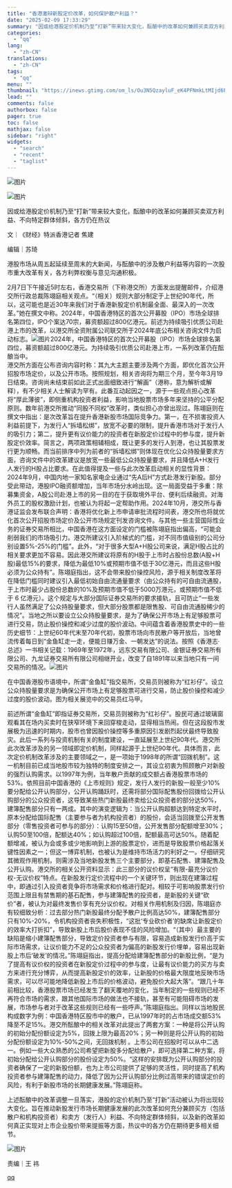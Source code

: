 ```yaml
---
title: "香港激辩新股定价改革，如何保护散户利益？"
date: "2025-02-09 17:33:29"
summary: "因或给港股定价机制乃至“打新”带来较大变化，酝酿中的改革如何兼顾买卖双方利益、不向特定群体倾斜，各方..."
categories:
  - "qq"
lang:
  - "zh-CN"
translations:
  - "zh-CN"
tags:
  - "qq"
menu: ""
thumbnail: "https://inews.gtimg.com/om_ls/Ou3N5QzayluF_eK4PFNmkLtMIjd6FO0WWJ_5lN1QOLzFwAA_640360/0"
lead: ""
comments: false
authorbox: false
pager: true
toc: false
mathjax: false
sidebar: "right"
widgets:
  - "search"
  - "recent"
  - "taglist"
---
```


![图片](https://inews.gtimg.com/om_bt/OsudFy1w8HlnR7qZPDdV47KhDY_ZNbwsCaG9KF73BRrx4AA/641)  
  

![图片](https://inews.gtimg.com/om_bt/OeY8hWcAA15cjQreo0IYt5qNAhEsSFFWCThiHIjbKvmZcAA/641)

  
  

因或给港股定价机制乃至“打新”带来较大变化，酝酿中的改革如何兼顾买卖双方利益、不向特定群体倾斜，各方仍在热议

文｜《财经》特派香港记者 焦建

编辑｜苏琦

港股市场从周五起延续至周末的大新闻，与酝酿中的涉及散户利益等内容的一次股市重大改革有关，各方利弊权衡与意见沟通积极。

2月7日下午接近5时左右，香港交易所（下称港交所）方面发出提醒邮件，介绍港交所行政总裁陈翊庭相关观点。“（相关）规则大部分制定于上世纪90年代，所以，这可能也是近30年来我们对于香港新股定价机制最全面、最深入的一次改革。”她在撰文中称。2024年，中国香港特区的首次公开募股（IPO）市场全球排名第四位，IPO个案达70宗，募资额超过800亿港元。前述为持续吸引优质公司赴港上市的改革，以港交所全资附属公司联交所于2024年底公布相关咨询文件为启动标志。![图片](https://inews.gtimg.com/om_bt/OwsMYTSc1eLjEvwkQMVK8g53S3XNdf2v17J9-S_IjHR2QAA/641)2024年，中国香港特区的首次公开募股（IPO）市场全球排名第四位，募资额超过800亿港元。为持续吸引优质公司赴港上市，一系列改革仍在酝酿当中。  
港交所方面在公布咨询内容时称：其九大主题主要涉及两个方面，即优化首次公开招股市场定价，以及公开市场。按照规划，相关咨询将为期三个月，至今年3月19日结束。咨询尚未结束前如此正式出面细致进行“解画”（港称，意为解析或解释），有不少相关人士解读为罕有。此番互动起因之一，源于一些观点担心改革将“厚此薄彼”，即侧重机构投资者利益，影响当地股票市场多年来坚持的公平分配原则。数年前港交所推动“同股不同权”改革时，类似担心亦曾出现过。陈翊庭则在撰文中指出：是次改革旨在提升香港新股市场国际竞争力。第一，在不损害投资人利益前提下，为发行人“拆墙松绑”，放宽不必要的限制，提升香港市场对于发行人的吸引力；第二，提升更有议价能力的投资者在新股定价过程中的参与度，提升新股定价效率。简言之，两项政策相辅相成，既让更多的发行人到港，也让其股票发行更为顺畅。而当前排序中列为前者的“拆墙松绑”则体现在优化公众持股量要求方面，咨询文件中的改革建议是放宽一些最低公众持股量要求，并且降低A+H发行人发行的H股占比要求。在此值得提及一些与此次改革启动相关的显性背景：2024年9月，中国内地一家知名家电企业通过“先A后H”方式赴港发行新股。部分受此带动，港股IPO融资额增加，当年市场分水岭出现。这一局面受益于多重：除募集资金，A股公司赴港上市的另一目的在于获取境外平台、便利后续融资。对海外员工的股权激励计划，也被认为将起一定帮助作用。2024年10月，港交所与香港证监会发布联合声明：香港将优化新上市申请审批流程时间表，港交所也将就优化首次公开招股市场定价及公开市场规定刊发咨询文件。与其他一些主营国际性业务的证券交易所相比，中国香港在这方面设定的门槛被陈翊庭指出偏高，“可能会削弱我们的市场吸引力。港交所建议引入阶梯式的门槛，对不同市值级别的公司分别设置5%-25%的门槛”。此外，“对于很多大型A+H股公司来说，满足H股占比的相关要求更加不容易。因此港交所建议将原有的H股于上市时占股份总数(A股+H股)最低15%的要求，降低为最低10%或预期市值不低于30亿港元，而且这些H股必须为公众持有”。陈翊庭指出，这不会带来股价操控风险，源于相关制度改革将在降低门槛同时建议引入最低初始自由流通量要求（由公众持有的可自由流通股，于上市时最少占股份总数的10%及预期市值不低于5000万港元，或预期市值不低于 6 亿港元）。这个规定与大部分国际证券交易所的要求接轨，且可防止“一些发行人虽然满足了公众持股量要求，但大部分股票都是限售股、可自由流通股稀少的情况”。当地之所以要设立公众持股量要求，是为了确保公开市场上有足够股票可进行交易，防止股价操控和减少过度的股价波动。中间蕴含着香港股票史中的一些历史细节：上世纪60年代末至70年代初，股票市场向市民散户等开放后，当地曾流传着每日到“金鱼缸走一走，便能日赚万金、一朝发达”的说法。按照《香港志·总述》一书相关记载：1969年至1972年，远东交易有限公司、金银证券交易所有限公司、九龙证券交易所有限公司相继开业，改变了自1891年以来当地只有一间交易所的情况。![图片](https://inews.gtimg.com/om_bt/O8HVAW1--d6t4DAHG2LXkI_luNI48KnlFhRV7pW-mG-icAA/641)

在中国香港股市语境中，所谓“金鱼缸”指交易所，交易员则被称为“红衫仔”。设立公众持股量要求是为确保公开市场上有足够股票可进行交易，防止股价操控和减少过度的股价波动。图为相关展览中的交易员红马甲。

  


前述所谓“金鱼缸”即指证券交易所，交易员则被称为“红衫仔”。股民可通过玻璃窗观看其在场内买卖时在狭窄环境下来回穿梭走动，显得相当热闹。但在这段股市发展极为迅速的时期内，股市也曾因股价操控等多重原因引发剧烈起伏最终导致股灾。此后一系列与投资机制有关的制度建设，一直延展至上世纪90年代。港交所此次改革涉及的另一领域即定价机制，同样起源于上世纪90年代。具体而言，此次定价机制改革涉及的主要领域之一，是一项始于1998年的所谓“回拨机制”。这一机制目前已成当地股市较为独特的制度安排之一，其设立初衷为照顾散户对新股的强烈认购需求。以1997年为例，当年散户贡献的成交额占香港股票市场的53%。依照目前中国香港的《上市规则》规定，发行人发行的新股一般至少10%要分配给公开认购部分，公开认购踊跃时，还需将部分国际配售股份回拨给公开认购部分的公众投资者，这导致某些热门新股最终卖给公众投资者的部分达50%，建簿配售部分只有一两成。其中的演变逻辑为：当公开认购超额达到特定水平时，原本分配给国际配售（主要参与者为机构投资者）的股份，会适当回拨至公开发售部分（零售投资者可参与的部分）：认购15至50倍，公开发售部分配额增至30%；认购50至100倍，配额达40%；如认购超过100倍，配额最高可达50%。随着配额增减，被认为会或多或少地影响到上游的股票定价，进而是导致股票价格起落关键性因素之一；但这一博弈机制，也被认为是维持市场活力的利好之一。仔细研究其微观作用机制，则需涉及当地新股发售三个主要部分，即基石配售、建簿配售及公开认购。港交所的相关公开资料显示：此三部分的议价权呈“有限-最充分议价权-无议价权”特点。在新股发行定价流程中的一个关键环节，则出现在建簿过程中，即通过引入投资者竞争将市场需求和价格进行配对。相较于可影响股票发行价范围上限且有禁售期的基石配售，参与建簿配售的投资者，是新股的关键“砍价”者，被认为对最终发售价享有充分议价权。对相关作用机制及归因，陈翊庭亦有较细致分析：过去部分热门新股最终分配予散户比例高达50%，建簿配售部分只有10%-20%，令机构投资者丧失积极性，“这批‘专业砍价者’的缺席让新股定价的效率大打折扣”，导致新股上市后股价表现不佳的风险增加。“（其中）最主要的缺陷是缩小建簿配售部分，导致定价投资者参与有限，容易造成新股发行价高于实际市场需求，让议价能力不足的公众投资者为偏高的新股发行价埋单，容易出现新股上市后‘破发’的情况。”陈翊庭指出，提高分配给建簿配售部分的新股比例，“是为了提高有议价权的投资者在新股定价过程中的参与度，让最有议价能力的买方与卖方来进行充分博弈，从而提高新股定价的效率，让新股的价格最大限度地反映市场需求，可以尽可能地降低新股上市后的价格波动，避免股价大起大落”。“跟几十年前相比较，香港股票市场已经发生了翻天覆地的变化，当年制定的一些规则已经不再符合市场的需求，跟其他国际市场的做法也不接轨，甚至有可能阻碍市场的发展，市场参与者对于改革这些规则已经有一些呼声。”陈翊庭指出。同样以当地股民构成数字为例：中国香港特区股市中的散户，已从1997年时的占市场成交额53%降至不足15%。港交所酝酿中的相关改革对此提出了两套方案：一种是将公开认购的初始分配份额设定为5%，回拨上限为最高20%；另一种则是将公开认购的初始分配份额设定为10%-50%之间，无回拨机制 。上市公司在招股时可以从中二选一。例如一些大众熟悉的公司希望把新股多分配给散户，即可选择第二种方案，将初始分配给公开认购部分的股份设定为50%。“这样的安排既为公开认购部分的投资者确保了一定的新股份额，也为上市公司提供了足够的灵活性，同时提高了机构投资者参与建簿配售的动力，降低了因为公开认购部分比例过高带来的错误定价的风险，有利于新股市场的长期健康发展。”陈翊庭称。

上述酝酿中的改革调整一旦落实，港股的定价机制乃至“打新”活动被认为将出现较大变化。旨在推动新股发行市场长期健康发展的此次改革如何充分兼顾买方（包括散户和机构投资者）和卖方（发行人）利益、不向特定群体倾斜，以及新的改革如何真正实现对上市企业股价带来提振等方面，热议中的各方仍在期待更多相关细节。

  


![图片](https://inews.gtimg.com/om_bt/OYy8KQvyM6fdSE_pWTutDpoFUlo30BVOja485gzpzBkg4AA/641)

责编｜王 祎

[qq](https://new.qq.com/rain/a/20250209A04T4300)
